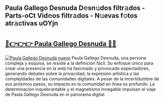 ## Paula Gallego Desnuda D𝚎sn𝚞dos filtr𝚊dos - Parts-oCt Vid𝚎os filtr𝚊dos - N𝚞evas f𝚘tos atr𝚊ctivas uOYjn

# <h2><a href="http://mbdpuw.tromn.icu/?c=Paula+Gallego+Desnuda">🔗👉👉👉 Paula Gallego Desnuda 🔗🔗</a></h2>

[![Paula Gallego Desnuda nuevo](https://i.imgur.com/pEAQMta.gif)](http://mbdpuw.tromn.icu/?c=Paula+Gallego+Desnuda)
Paula Gallego Desnuda, una persona compleja y esquiva, se resiste a la definición fácil. Su enfoque único para crear una presencia en la web ha fascinado y provocado espectadores, generando debates sobre la privacidad, la expresión artística y las complejidades de las comunidades digitales. A pesar de la incertidumbre de sus próximos pasos, su impacto en la comunidad en línea es profundo. La determinación inquebrantable y el magnetismo innegable impulsan el viaje de Paula Gallego Desnuda en el panorama digital.
